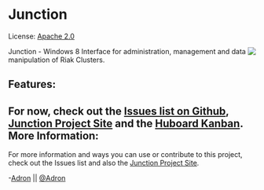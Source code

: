 Junction
========
License: [Apache 2.0](http://www.apache.org/licenses/LICENSE-2.0.html)<div style="float: right"><img src="http://photos.adron.me/Software/Software-Development/Estuary-Project/i-3Xxk8NH/0/O/Dashboard%20Goodness.jpg" /></div>

Junction - Windows 8 Interface for administration, management and data manipulation of Riak Clusters.

Features:
---
For now, check out the [Issues list on Github](https://github.com/Adron/junction/issues), [Junction Project Site](http://adron.github.io/junction/) and the [Huboard Kanban](http://huboard.com/Adron/junction/board).
More Information:
---
For more information and ways you can use or contribute to this project, check out the Issues list and also the [Junction Project Site](http://adron.github.io/junction/).

-[Adron](https://github.com/Adron) || [@Adron](http://twitter.com/adron)

